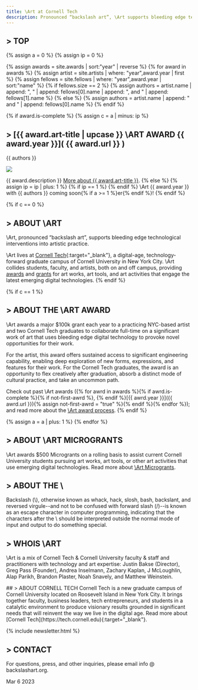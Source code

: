 ```yaml
---
title: \Art at Cornell Tech
description: Pronounced “backslash art”, \Art supports bleeding edge technological interventions into artistic practice.
---
```

## > TOP
{% assign a = 0 %}
{% assign ip = 0 %}

{% assign awards = site.awards | sort:"year" | reverse %}
{% for award in awards %}
{% assign artist = site.artists | where: "year",award.year | first %}
{% assign fellows = site.fellows | where: "year",award.year | sort:"name" %}
{% if fellows.size == 2 %}
{% assign authors = artist.name | append: ", " | append: fellows[0].name | append: ", and " | append: fellows[1].name %} 
{% else %}
{% assign authors = artist.name | append: " and " | append: fellows[0].name %} 
{% endif %}

{% if award.is-complete %}
{% assign c = a | minus: ip %}
## > [{{ award.art-title | upcase }} \ART AWARD {{ award.year }}]( {{ award.url }} )
{{ authors }}
<p class="banner"><a href="{{ award.url }}"><img src="{{ award.banner }}"></a></p>
{{ award.description }} <a href="{{ award.url }}">More about {{ award.art-title }}</a>.
{% else %}
{% assign ip = ip | plus: 1 %}
{% if ip == 1 %}
{% endif %}
\Art {{ award.year }} with {{ authors }} coming soon{% if a >= 1 %}er{% endif %}!
{% endif %}

{% if c == 0 %}
## > <a name="about"></a>ABOUT \ART
\Art, pronounced “backslash art”, supports bleeding edge technological interventions into artistic practice.

\Art lives at [Cornell Tech](http://tech.cornell.edu/){:target="_blank"}, a digital-age, technology-forward graduate campus of Cornell University in New York City. \Art collides students, faculty, and artists, both on and off campus, providing <a href="#award">awards</a> and <a href="#microgrants">grants</a> for art works, art tools, and art activities that engage the latest emerging digital technologies.
{% endif %}

{% if c == 1 %}
## > <a name="award"></a>ABOUT THE \ART AWARD
\Art awards a major $100k grant each year to a practicing NYC-based artist and two Cornell Tech graduates to collaborate full-time on a significant work of art that uses bleeding edge digital technology to provoke novel opportunities for their work.

For the artist, this award offers sustained access to significant engineering capability, enabling deep exploration of new forms, expressions, and features for their work. For the Cornell Tech graduates, the award is an opportunity to flex creatively after graduation, absorb a distinct mode of cultural practice, and take an uncommon path.

Check out past \Art awards ({% for awrd in awards %}{% if awrd.is-complete %}{% if not-first-awrd %}, {% endif %}[{{ awrd.year }}]({{ awrd.url }}){% assign not-first-awrd = "true" %}{% endif %}{% endfor %}); and read more about the [\Art award process](/award/).
{% endif %}

{% assign a = a | plus: 1 %}
{% endfor %}

## > <a name="microgrants"></a>ABOUT \ART MICROGRANTS
\Art awards $500 Microgrants on a rolling basis to assist current Cornell University students pursuing art works, art tools, or other art activities that use emerging digital technologies. Read more about [\Art Microgrants](/microgrants/).

## > ABOUT THE \
Backslash (\\), otherwise known as whack, hack, slosh, bash, backslant, and reversed virgule\-\-and not to be confused with forward slash (/)\-\-is known as an escape character in computer programming, indicating that the characters after the \ should be interpreted outside the normal mode of input and output to do something special. 

## > WHOIS \ART
\Art is a mix of Cornell Tech & Cornell University faculty & staff and practitioners with technology and art expertise: Justin Bakse (Director), Greg Pass (Founder), Andrea Inselmann, Zachary Kaplan, J McLoughlin, Alap Parikh, Brandon Plaster, Noah Snavely, and Matthew Weinstein.

<div id="about-CT" markdown="1">
## > ABOUT CORNELL TECH
Cornell Tech is a new graduate campus of Cornell University located on Roosevelt Island in New York City. It brings together faculty, business leaders, tech entrepreneurs, and students in a catalytic environment to produce visionary results grounded in significant needs that will reinvent the way we live in the digital age. Read more about [Cornell Tech](https://tech.cornell.edu){:target="_blank"}.
<div id="CT-logo"></div>
</div>

{% include newsletter.html %}

## > CONTACT
For questions, press, and other inquiries, please email info @ backslashart.org.



Mar 6 2023
